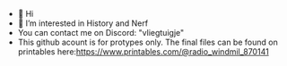 - 👋 Hi
- 👀 I’m interested in History and Nerf
- You can contact me on Discord: "vliegtuigje"
- This github acount is for protypes only. The final files can be found on printables here:https://www.printables.com/@radio_windmil_870141

<!---
spaceshuttle007/spaceshuttle007 is a ✨ special ✨ repository because its `README.md` (this file) appears on your GitHub profile.
You can click the Preview link to take a look at your changes.
--->
